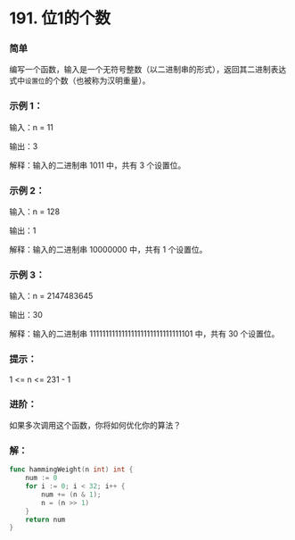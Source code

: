 # 191. 位1的个数

### 简单

编写一个函数，输入是一个无符号整数（以二进制串的形式），返回其二进制表达式中`设置位`的个数（也被称为汉明重量）。

### 示例 1：

输入：n = 11

输出：3

解释：输入的二进制串 1011 中，共有 3 个设置位。

### 示例 2：

输入：n = 128

输出：1

解释：输入的二进制串 10000000 中，共有 1 个设置位。

### 示例 3：

输入：n = 2147483645

输出：30

解释：输入的二进制串 11111111111111111111111111111101 中，共有 30 个设置位。

### 提示：

1 <= n <= 231 - 1

### 进阶：

如果多次调用这个函数，你将如何优化你的算法？

### 解：

```go
func hammingWeight(n int) int {
    num := 0
	for i := 0; i < 32; i++ {
		num += (n & 1);
		n = (n >> 1)
	}
	return num
}
```